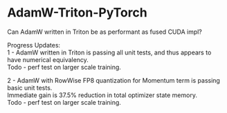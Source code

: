 # AdamW-Triton-PyTorch
Can AdamW written in Triton be as performant as fused CUDA impl? 

Progress Updates:  
1 - AdamW written in Triton is passing all unit tests, and thus appears to have numerical equivalency.  
Todo - perf test on larger scale training.

2 - AdamW with RowWise FP8 quantization for Momentum term is passing basic unit tests.    
Immediate gain is 37.5% reduction in total optimizer state memory.   
Todo - perf test on larger scale training. 
